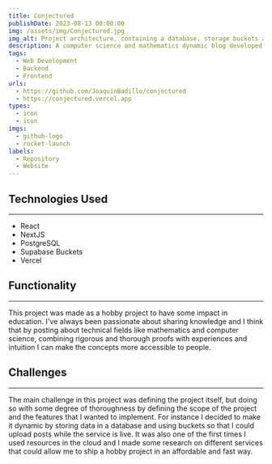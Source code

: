 ```yaml
---
title: Conjectured
publishDate: 2023-08-13 00:00:00
img: /assets/img/Conjectured.jpg
img_alt: Project architecture, containing a database, storage buckets a server and a client
description: A computer science and mathematics dynamic blog developed with NextJS that uses buckets and a relational database to manage post storage.
tags:
  - Web Development
  - Backend
  - Frontend
urls:
  - https://github.com/JoaquinBadillo/conjectured
  - https://conjectured.vercel.app
types:
  - icon
  - icon
imgs:
  - github-logo
  - rocket-launch
labels:
  - Repository
  - Website
---
```


## Technologies Used

---

* React
* NextJS
* PostgreSQL
* Supabase Buckets
* Vercel


## Functionality

---

This project was made as a hobby project to have some impact in education. I've always been passionate about sharing knowledge and I think that by posting about technical fields like mathematics and computer science, combining rigorous and thorough proofs with experiences and intuition I can make the concepts more accessible to people.


## Challenges

---

The main challenge in this project was defining the project itself, but doing so with some degree of thoroughness by defining the scope of the project and the features that I wanted to implement. For instance I decided to make it dynamic by storing data in a database and using buckets so that I could upload posts while the service is live. It was also one of the first times I used resources in the cloud and I made some research on different services that could allow me to ship a hobby project in an affordable and fast way.